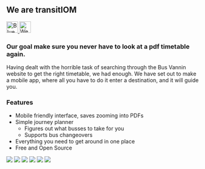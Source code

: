 ## We are transitIOM

<a href="https://go.transitIOM.com/bsky" >
  <img height="30" alt="Bluesky" href="https://go.transitIOM.com/bsky" src="https://github.com/user-attachments/assets/98e7389e-75c7-4ab4-ad50-a18006cb9e2b" />
</a>
<a href="https://transitIOM.com/" >
  <img height="30" alt="Website" src="https://github.com/user-attachments/assets/e1b6ac69-1bba-4560-90fb-b30fc8edfbdd" />
</a>

### Our goal make sure you never have to look at a pdf timetable again.
Having dealt with the horrible task of searching through the Bus Vannin website to get the right timetable, we had enough.
We have set out to make a mobile app, where all you have to do it enter a destination, and it will guide you.

### Features
- Mobile friendly interface, saves zooming into PDFs
- Simple journey planner
  - Figures out what busses to take for you
  - Supports bus changeovers
- Everything you need to get around in one place
- Free and Open Source

![](https://img.shields.io/badge/Figma-F24E1E?style=for-the-badge&logo=figma&logoColor=white)
![](https://img.shields.io/badge/.NET-512BD4?style=for-the-badge&logo=dotnet&logoColor=white)
![](https://img.shields.io/badge/C%23-239120?style=for-the-badge&logo=csharp&logoColor=white)
![](https://img.shields.io/badge/Go-00ADD8?style=for-the-badge&logo=go&logoColor=white)
![](https://img.shields.io/badge/Python-FFD43B?style=for-the-badge&logo=python&logoColor=blue)
![](https://img.shields.io/badge/Flutter-02569B?style=for-the-badge&logo=flutter&logoColor=white)
